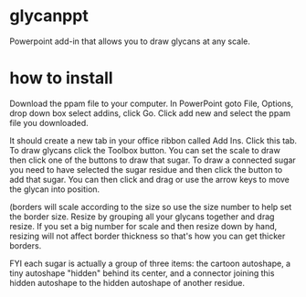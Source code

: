 # glycanppt
Powerpoint add-in that allows you to draw glycans at any scale.

# how to install
Download the ppam file to your computer. In PowerPoint goto File, Options, drop down box select addins, click Go. 
Click add new and select the ppam file you downloaded. 

It should create a new tab in your office ribbon called Add Ins. Click this tab. To draw glycans click the Toolbox button. You can set the scale to draw then click one of the buttons to draw that sugar. To draw a connected sugar you need to have selected the sugar residue and then click the button to add that sugar. You can then click and drag or use the arrow keys to move the glycan into position. 

(borders will scale according to the size so use the size number to help set the border size. Resize by grouping all your glycans together and drag resize. If you set a big number for scale and then resize down by hand, resizing will not affect border thickness so that's how you can get thicker borders.

FYI each sugar is actually a group of three items: the cartoon autoshape, a tiny autoshape "hidden" behind its center, and a connector joining this hidden autoshape to the hidden autoshape of another residue. 
